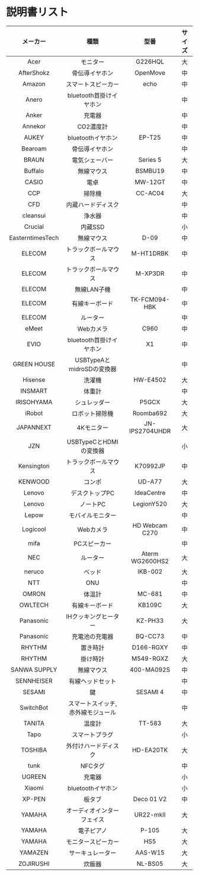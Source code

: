 # 説明書リスト

|メーカー|種類|型番|サイズ|
|:--:|:--:|:--:|:--:|
|Acer|モニター|G226HQL|大|
|AfterShokz|骨伝導イヤホン|OpenMove|中|
|Amazon|スマートスピーカー|echo|中|
|Anero|bluetooth首掛けイヤホン||中|
|Anker|充電器||中|
|Annekor|CO2濃度計||中|
|AUKEY|bluetoothイヤホン|EP-T25|中|
|Bearoam|骨伝導イヤホン||中|
|BRAUN|電気シェーバー|Series 5|大|
|Buffalo|無線マウス|BSMBU19|中|
|CASIO|電卓|MW-12GT|中|
|CCP|掃除機|CC-AC04|大|
|CFD|内蔵ハードディスク||中|
|cleansui|浄水器||中|
|Crucial|内蔵SSD||小|
|EasterntimesTech|無線マウス|D-09|中|
|ELECOM|トラックボールマウス|M-HT1DRBK|中|
|ELECOM|トラックボールマウス|M-XP3DR|中|
|ELECOM|無線LAN子機||中|
|ELECOM|有線キーボード|TK-FCM094-HBK|中|
|ELECOM|ルーター||中|
|eMeet|Webカメラ|C960|中|
|EVIO|bluetooth首掛けイヤホン|X1|中|
|GREEN HOUSE|USBTypeAとmidroSDの変換器||中|
|Hisense|洗濯機|HW-E4502|大|
|INSMART|体重計||中|
|IRISOHYAMA|シュレッダー|P5GCX|大|
|iRobot|ロボット掃除機|Roomba692|大|
|JAPANNEXT|4Kモニター|JN-IPS2704UHDR|大|
|JZN|USBTypeCとHDMIの変換器||小|
|Kensington|トラックボールマウス|K70992JP|中|
|KENWOOD|コンポ|UD-A77|大|
|Lenovo|デスクトップPC|IdeaCentre|中|
|Lenovo|ノートPC|LegionY520|大|
|Lepow|モバイルモニター||中|
|Logicool|Webカメラ|HD Webcam C270|中|
|mifa|PCスピーカー||中|
|NEC|ルーター|Aterm WG2600HS2|大|
|neruco|ベッド|IKB-002|大|
|NTT|ONU||中|
|OMRON|体温計|MC-681|中|
|OWLTECH|有線キーボード|KB109C|大|
|Panasonic|IHクッキングヒーター|KZ-PH33|大|
|Panasonic|充電池の充電器|BQ-CC73|中|
|RHYTHM|置き時計|D166-RGXY|中|
|RHYTHM|掛け時計|M549-RGXZ|大|
|SANWA SUPPLY|無線マウス|400-MA092S|中|
|SENNHEISER|有線ヘッドセット||中|
|SESAMI|鍵|SESAMI 4|中|
|SwitchBot|スマートスイッチ, 赤外線モジュール||中|
|TANITA|温度計|TT-583|大|
|Tapo|スマートプラグ||小|
|TOSHIBA|外付けハードディスク|HD-EA20TK|大|
|tunk|NFCタグ||中|
|UGREEN|充電器||小|
|Xiaomi|bluetoothイヤホン||小|
|XP-PEN|板タブ|Deco 01 V2|中|
|YAMAHA|オーディオインターフェイス|UR22-mkII|大|
|YAMAHA|電子ピアノ|P-105|大|
|YAMAHA|モニタースピーカー|HS5|大|
|YAMAZEN|サーキュレーター|AAS-W15|大|
|ZOJIRUSHI|炊飯器|NL-BS05|大|

